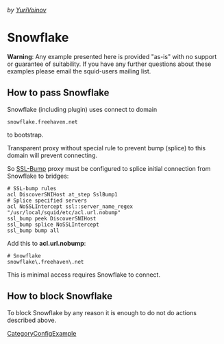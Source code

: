 *by
[YuriVoinov](/YuriVoinov#)*

# Snowflake

**Warning**: Any example presented here is provided "as-is" with no
support or guarantee of suitability. If you have any further questions
about these examples please email the squid-users mailing list.

## How to pass Snowflake

Snowflake (including plugin) uses connect to domain

    snowflake.freehaven.net

to bootstrap.

Transparent proxy without special rule to prevent bump (splice) to this
domain will prevent connecting.

So
[SSL-Bump](/Features/SslPeekAndSplice#)
proxy must be configured to splice initial connection from Snowflake to
bridges:

    # SSL-bump rules
    acl DiscoverSNIHost at_step SslBump1
    # Splice specified servers
    acl NoSSLIntercept ssl::server_name_regex "/usr/local/squid/etc/acl.url.nobump"
    ssl_bump peek DiscoverSNIHost
    ssl_bump splice NoSSLIntercept
    ssl_bump bump all

Add this to **acl.url.nobump**:

    # Snowflake
    snowflake\.freehaven\.net

This is minimal access requires Snowflake to connect.

## How to block Snowflake

To block Snowflake by any reason it is enough to do not do actions
described above.

[CategoryConfigExample](/CategoryConfigExample#)
